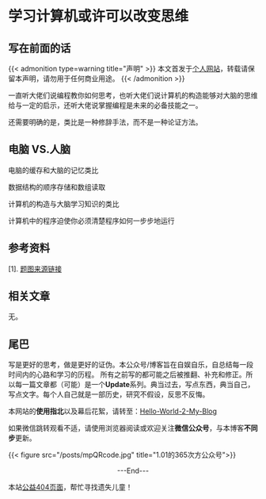 # 学习计算机或许可以改变思维


<!--more-->



<!-- 分类文章参考

 "Books|读书"   "Episodes|影视"    "做事"   
  "Chat|扯淡"   Tutorials|教程
  
description: 文章内容的描述.

添加图片使用下面的代码，同时将图片放到/static/posts下

{{< figure src="/posts/test.jpg" title=""  >}}

 -->

## 写在前面的话

{{< admonition  type=warning title="声明" >}}
本文首发于[个人网站](https://miaobingyi.com/)，转载请保留本声明，请勿用于任何商业用途。
{{< /admonition >}}

一直听大佬们说编程教你如何思考，也听大佬们说计算机的构造能够对大脑的思维给与一定的启示，还听大佬说掌握编程是未来的必备技能之一。

还需要明确的是，类比是一种修辞手法，而不是一种论证方法。

## 电脑 VS.人脑

电脑的缓存和大脑的记忆类比

数据结构的顺序存储和数组读取

计算机的构造与大脑学习知识的类比

计算机中的程序迫使你必须清楚程序如何一步步地运行



## 参考资料


[1]. [题图来源链接](https://twitter.com/phplabio/status/761219367010873344)



## 相关文章 

无。

## 尾巴
写是更好的思考，做是更好的证伪。本公众号/博客旨在自娱自乐，自总结每一段时间内的心路和学习的历程。 所有之前写的都可能之后被推翻、补充和修正。所以每一篇文章都（可能）是一个**Update**系列。典当过去，写点东西，典当自己，写点文字。每个人自己就是一部历史，研究不假设，反思不反悔。

本网站的**使用指北**以及幕后花絮，请转至：[Hello-World-2-My-Blog](https://miaobingyi.com/2018/hello-my-own-website/)

如果微信跳转观看不适，请使用浏览器阅读或欢迎关注**微信公众号**，与本博客**不同步**更新。

{{< figure src="/posts/mpQRcode.jpg" title="1.01的365次方公众号">}}

<center>  ---End---  </center>

本站[公益404页面](https://miaobingyi.com/404)，帮忙寻找遗失儿童！
